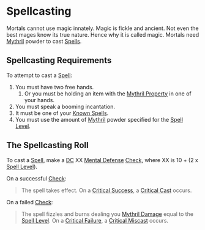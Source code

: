 # Spellcasting

Mortals cannot use magic innately. Magic is fickle and ancient. Not even the best mages know its true nature. Hence why it is called magic. Mortals need [Mythril](Mythril.md) powder to cast [Spells](../Spells.md).

## Spellcasting Requirements

To attempt to cast a [Spell](../Spells.md):

1. You must have two free hands.
	1. Or you must be holding an item with the [Mythril Property](../../Items%20and%20Gear/Material%20Properties/Mythril%20Property.md) in one of your hands.
2. You must speak a booming incantation.
3. It must be one of your [Known Spells](Spell%20Learning/Known%20Spells.md).
4. You must use the amount of [Mythril](Mythril.md) powder specified for the [Spell Level](../Spells/Spell%20Level.md).

## The Spellcasting Roll

To cast a [Spell](../Spells.md), make a [DC](../../Game%20Procedures/Core%20Procedures/DC.md) XX [Mental Defense](../../Player%20Characters/Derived%20Statistics/Mental%20Defense.md) [Check](../../Game%20Procedures/Core%20Procedures/Check.md), where XX is 10 + (2 x [Spell Level](../Spells/Spell%20Level.md)).

On a successful [Check](../../Game%20Procedures/Core%20Procedures/Check.md):

>The spell takes effect.
>On a [Critical Success](../../Game%20Procedures/Die%20Rolling%20Mechanics/Critical%20Success.md), a [Critical Cast](../../Game%20Procedures/Die%20Rolling%20Mechanics/Critical%20Cast.md) occurs.

On a failed [Check](../../Game%20Procedures/Core%20Procedures/Check.md):

>The spell fizzles and burns dealing you [Mythril Damage](../../Game%20Procedures/Combat/Damage/Damage%20Types/Mythril%20Damage.md) equal to the [Spell Level](../Spells/Spell%20Level.md).
>On a [Critical Failure](../../Game%20Procedures/Die%20Rolling%20Mechanics/Critical%20Failure.md), a [Critical Miscast](../../Game%20Procedures/Die%20Rolling%20Mechanics/Critical%20Miscast.md) occurs.

